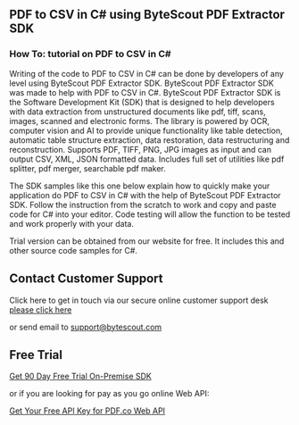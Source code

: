 ## PDF to CSV in C# using ByteScout PDF Extractor SDK

### How To: tutorial on PDF to CSV in C#

Writing of the code to PDF to CSV in C# can be done by developers of any level using ByteScout PDF Extractor SDK. ByteScout PDF Extractor SDK was made to help with PDF to CSV in C#. ByteScout PDF Extractor SDK is the Software Development Kit (SDK) that is designed to help developers with data extraction from unstructured documents like pdf, tiff, scans, images, scanned and electronic forms. The library is powered by OCR, computer vision and AI to provide unique functionality like table detection, automatic table structure extraction, data restoration, data restructuring and reconstruction. Supports PDF, TIFF, PNG, JPG images as input and can output CSV, XML, JSON formatted data. Includes full set of utilities like pdf splitter, pdf merger, searchable pdf maker.

The SDK samples like this one below explain how to quickly make your application do PDF to CSV in C# with the help of ByteScout PDF Extractor SDK. Follow the instruction from the scratch to work and copy and paste code for C# into your editor. Code testing will allow the function to be tested and work properly with your data.

Trial version can be obtained from our website for free. It includes this and other source code samples for C#.

## Contact Customer Support

Click here to get in touch via our secure online customer support desk [please click here](https://bytescout.zendesk.com/hc/en-us/requests/new?subject=ByteScout%20PDF%20Extractor%20SDK%20Question)

or send email to [support@bytescout.com](mailto:support@bytescout.com?subject=ByteScout%20PDF%20Extractor%20SDK%20Question) 

## Free Trial

[Get 90 Day Free Trial On-Premise SDK](https://bytescout.com/download/web-installer?utm_source=github-readme)

or if you are looking for pay as you go online Web API:

[Get Your Free API Key for PDF.co Web API](https://pdf.co/documentation/api?utm_source=github-readme)